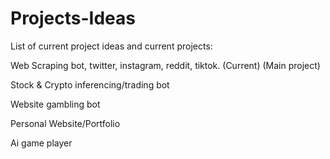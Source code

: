 # Projects-Ideas
List of current project ideas and current projects:


Web Scraping bot, twitter, instagram, reddit, tiktok. (Current) (Main project)

Stock & Crypto inferencing/trading bot

Website gambling bot

Personal Website/Portfolio

Ai game player
